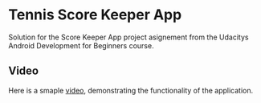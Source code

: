 # Tennis Score Keeper App
Solution for the Score Keeper App project asignement from the Udacitys Android Development for Beginners course.
## Video
Here is a smaple [video](https://youtu.be/cP8p8trogp4), demonstrating the functionality of the application.
